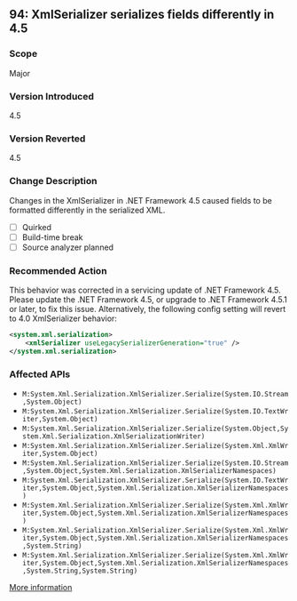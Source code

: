 ## 94: XmlSerializer serializes fields differently in 4.5

### Scope
Major

### Version Introduced
4.5

### Version Reverted
4.5

### Change Description
Changes in the XmlSerializer in .NET Framework 4.5 caused fields to be formatted differently in the serialized XML.

- [ ] Quirked
- [ ] Build-time break
- [ ] Source analyzer planned

### Recommended Action
This behavior was corrected in a servicing update of .NET Framework 4.5. Please update the .NET Framework 4.5, or upgrade to .NET Framework 4.5.1 or later, to fix this issue. Alternatively, the following config setting will revert to 4.0 XmlSerializer behavior:

```xml
<system.xml.serialization>
	<xmlSerializer useLegacySerializerGeneration="true" />
</system.xml.serialization>
```

### Affected APIs
* `M:System.Xml.Serialization.XmlSerializer.Serialize(System.IO.Stream,System.Object)`
* `M:System.Xml.Serialization.XmlSerializer.Serialize(System.IO.TextWriter,System.Object)`
* `M:System.Xml.Serialization.XmlSerializer.Serialize(System.Object,System.Xml.Serialization.XmlSerializationWriter)`
* `M:System.Xml.Serialization.XmlSerializer.Serialize(System.Xml.XmlWriter,System.Object)`
* `M:System.Xml.Serialization.XmlSerializer.Serialize(System.IO.Stream,System.Object,System.Xml.Serialization.XmlSerializerNamespaces)`
* `M:System.Xml.Serialization.XmlSerializer.Serialize(System.IO.TextWriter,System.Object,System.Xml.Serialization.XmlSerializerNamespaces)`
* `M:System.Xml.Serialization.XmlSerializer.Serialize(System.Xml.XmlWriter,System.Object,System.Xml.Serialization.XmlSerializerNamespaces)`
* `M:System.Xml.Serialization.XmlSerializer.Serialize(System.Xml.XmlWriter,System.Object,System.Xml.Serialization.XmlSerializerNamespaces,System.String)`
* `M:System.Xml.Serialization.XmlSerializer.Serialize(System.Xml.XmlWriter,System.Object,System.Xml.Serialization.XmlSerializerNamespaces,System.String,System.String)`

[More information](http://connect.microsoft.com/VisualStudio/feedback/details/761786/net-4-5-xmlserializer-produces-different-output-from-4-0)
